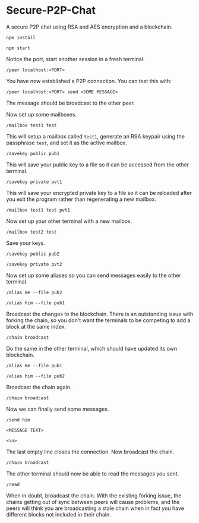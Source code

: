 # Secure-P2P-Chat
A secure P2P chat using RSA and AES encryption and a blockchain.

`npm install`

`npm start`

Notice the port, start another session in a fresh terminal.

`/peer localhost:<PORT>`

You have now established a P2P connection.  You can test this with:

`/peer localhost:<PORT> send <SOME MESSAGE>`

The message should be broadcast to the other peer.

Now set up some mailboxes.

`/mailbox test1 test`

This will setup a mailbox called `test1`, generate an RSA keypair using the passphrase `test`, and set it as the active mailbox.

`/savekey public pub1`

This will save your public key to a file so it can be accessed from the other terminal.

`/savekey private pvt1`

This will save your encrypted private key to a file so it can be reloaded after you exit the program rather than regenerating a new mailbox.

`/mailbox test1 test pvt1`

Now set up your other terminal with a new mailbox.

`/mailbox test2 test`

Save your keys.

`/savekey public pub2`

`/savekey private pvt2`

Now set up some aliases so you can send messages easily to the other terminal.

`/alias me --file pub2`

`/alias him --file pub1`

Broadcast the changes to the blockchain.  There is an outstanding issue with forking the chain, so you don't want the terminals to be competing to add a block at the same index.

`/chain broadcast`

Do the same in the other terminal, which should have updated its own blockchain.

`/alias me --file pub1`

`/alias him --file pub2`

Broadcast the chain again.

`/chain broadcast`

Now we can finally send some messages.

`/send him`

`<MESSAGE TEXT>`

`<\n>`

The last empty line closes the connection.  Now broadcast the chain.

`/chain broadcast`

The other terminal should now be able to read the messages you sent.

`/read`

When in doubt, broadcast the chain.  With the existing forking issue, the chains getting out of sync between peers will cause problems, and the peers will think you are broadcasting a stale chain when in fact you have different blocks not included in their chain.
